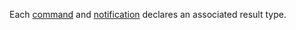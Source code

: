 Each [command](Commands.html) and [notification](Notifications.html) declares an associated result type.
